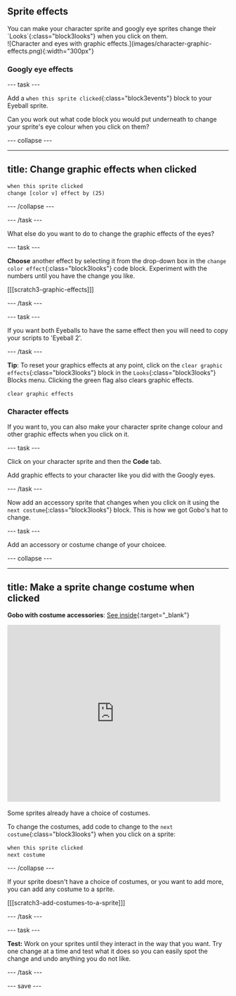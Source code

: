 ## Sprite effects

<div style="display: flex; flex-wrap: wrap">
<div style="flex-basis: 200px; flex-grow: 1; margin-right: 15px;">
You can make your character sprite and googly eye sprites change their `Looks`{:class="block3looks"} when you click on them. 
</div>
<div>
![Character and eyes with graphic effects.](images/character-graphic-effects.png){:width="300px"}    
</div>
</div>

### Googly eye effects

--- task ---

Add a `when this sprite clicked`{:class="block3events"} block to your Eyeball sprite. 

Can you work out what code block you would put underneath to change your sprite's eye colour when you click on them?

--- collapse ---

---
title: Change graphic effects when clicked
---

```blocks3
when this sprite clicked  
change [color v] effect by (25)
```

--- /collapse ---

--- /task ---

What else do you want to do to change the graphic effects of the eyes?

--- task ---

**Choose** another effect by selecting it from the drop-down box in the `change color effect`{:class="block3looks"} code block. Experiment with the numbers until you have the change you like.   

[[[scratch3-graphic-effects]]]

--- /task ---

--- task ---

If you want both Eyeballs to have the same effect then you will need to copy your scripts to 'Eyeball 2'.

--- /task ---

**Tip**: To reset your graphics effects at any point, click on the `clear graphic effects`{:class="block3looks"} block in the `Looks`{:class="block3looks"} Blocks menu. Clicking the green flag also clears graphic effects.

```blocks3 
clear graphic effects
```

### Character effects

If you want to, you can also make your character sprite change colour and other graphic effects when you click on it. 

--- task ---

Click on your character sprite and then the **Code** tab.

Add graphic effects to your character like you did with the Googly eyes. 

--- /task ---

Now add an accessory sprite that changes when you click on it using the `next costume`{:class="block3looks"} block. This is how we got Gobo's hat to change.

--- task ---

Add an accessory or costume change of your choicee.

--- collapse ---

---
title: Make a sprite change costume when clicked
---

**Gobo with costume accessories**: [See inside](https://scratch.mit.edu/projects/496334057/editor){:target="_blank"}
<div class="scratch-preview">
<iframe allowtransparency="true" width="485" height="402" src="https://scratch.mit.edu/projects/embed/496334057/?autostart=false" frameborder="0"></iframe>
</div>

Some sprites already have a choice of costumes.

To change the costumes, add code to change to the `next costume`{:class="block3looks"} when you click on a sprite:

```blocks3
when this sprite clicked
next costume
```

--- /collapse ---

If your sprite doesn't have a choice of costumes, or you want to add more, you can add any costume to a sprite.

[[[scratch3-add-costumes-to-a-sprite]]]

--- /task ---

--- task ---

**Test:** Work on your sprites until they interact in the way that you want. Try one change at a time and test what it does so you can easily spot the change and undo anything you do not like.  

--- /task ---

--- save ---

